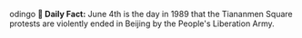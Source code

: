 odingo
**<b>📌 Daily Fact:</b>** June 4th is the day in 1989 that the Tiananmen Square protests are violently ended in Beijing by the People's Liberation Army.
